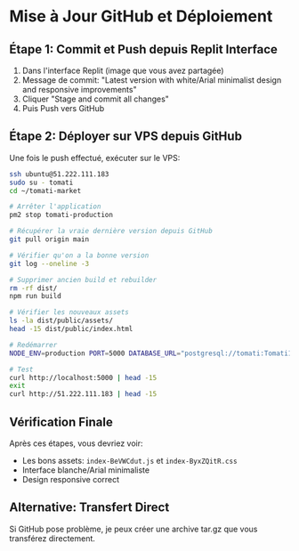 # Mise à Jour GitHub et Déploiement

## Étape 1: Commit et Push depuis Replit Interface
1. Dans l'interface Replit (image que vous avez partagée)
2. Message de commit: "Latest version with white/Arial minimalist design and responsive improvements"
3. Cliquer "Stage and commit all changes"
4. Puis Push vers GitHub

## Étape 2: Déployer sur VPS depuis GitHub
Une fois le push effectué, exécuter sur le VPS:

```bash
ssh ubuntu@51.222.111.183
sudo su - tomati
cd ~/tomati-market

# Arrêter l'application
pm2 stop tomati-production

# Récupérer la vraie dernière version depuis GitHub
git pull origin main

# Vérifier qu'on a la bonne version
git log --oneline -3

# Supprimer ancien build et rebuilder
rm -rf dist/
npm run build

# Vérifier les nouveaux assets
ls -la dist/public/assets/
head -15 dist/public/index.html

# Redémarrer
NODE_ENV=production PORT=5000 DATABASE_URL="postgresql://tomati:Tomati123@localhost:5432/tomati_market" pm2 start dist/index.js --name tomati-production

# Test
curl http://localhost:5000 | head -15
exit
curl http://51.222.111.183 | head -15
```

## Vérification Finale
Après ces étapes, vous devriez voir:
- Les bons assets: `index-BeVWCdut.js` et `index-ByxZQitR.css`
- Interface blanche/Arial minimaliste
- Design responsive correct

## Alternative: Transfert Direct
Si GitHub pose problème, je peux créer une archive tar.gz que vous transférez directement.